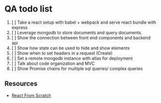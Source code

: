 # QA todo list 

1. [ ] Take a react setup with babel + webpack and serve react bundle with express
2. [ ] Leverage mongodb to store documents and query documents.
3. [ ] Show the connection between front end components and backend api
4. [ ] Show how state can be used to hide and show elements
5. [ ] Show when to set headers in a request (Create)
6. [ ] Set a remote mongodb instance with atlas for deployment
7. [ ] Talk about code organization and MVC
8. [ ] Show Promise chains for multiple sql queries/ complex queries


## Resources

- [React From Scratch](https://github.com/DaltonHart/HowTo-React-Webpack-Babel)